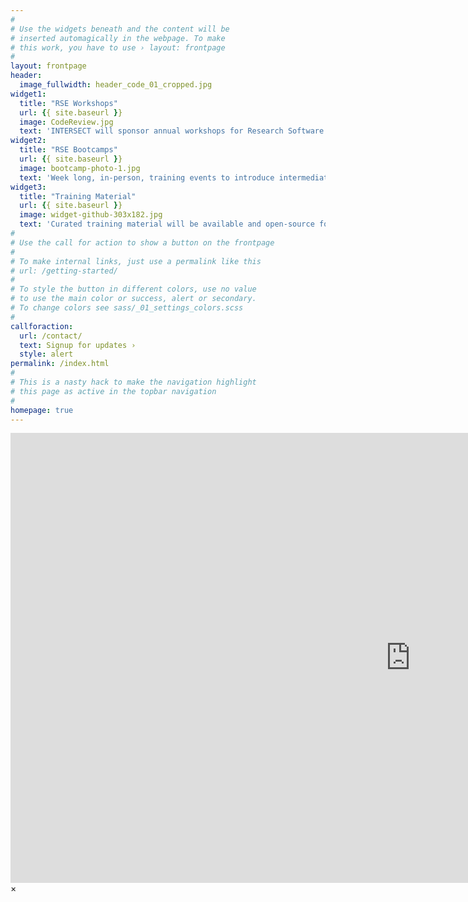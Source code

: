 ```yaml
---
#
# Use the widgets beneath and the content will be
# inserted automagically in the webpage. To make
# this work, you have to use › layout: frontpage
#
layout: frontpage
header:
  image_fullwidth: header_code_01_cropped.jpg
widget1:
  title: "RSE Workshops"
  url: {{ site.baseurl }}
  image: CodeReview.jpg
  text: 'INTERSECT will sponsor annual workshops for Research Software Engineers to develop and refine training materials.'
widget2:
  title: "RSE Bootcamps"
  url: {{ site.baseurl }}
  image: bootcamp-photo-1.jpg
  text: 'Week long, in-person, training events to introduce intermediate/advanced research software developers to Research Software Engineering concepts and techniques'
widget3:
  title: "Training Material"
  url: {{ site.baseurl }}
  image: widget-github-303x182.jpg
  text: 'Curated training material will be available and open-source for the community to use locally and suggest changes'
#
# Use the call for action to show a button on the frontpage
#
# To make internal links, just use a permalink like this
# url: /getting-started/
#
# To style the button in different colors, use no value
# to use the main color or success, alert or secondary.
# To change colors see sass/_01_settings_colors.scss
#
callforaction:
  url: /contact/
  text: Signup for updates ›
  style: alert
permalink: /index.html
#
# This is a nasty hack to make the navigation highlight
# this page as active in the topbar navigation
#
homepage: true
---
```


<div id="videoModal" class="reveal-modal large" data-reveal="">
  <div class="flex-video widescreen vimeo" style="display: block;">
    <iframe width="1280" height="720" src="https://www.youtube.com/embed/3b5zCFSmVvU" frameborder="0" allowfullscreen></iframe>
  </div>
  <a class="close-reveal-modal">&#215;</a>
</div>
